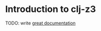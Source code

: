 # Introduction to clj-z3

TODO: write [great documentation](http://jacobian.org/writing/what-to-write/)

